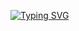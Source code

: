[![Typing SVG](https://readme-typing-svg.herokuapp.com?duration=500&color=00F775&multiline=true&height=190&lines=while+(alive);%7B;%20+eat();sleep();code();repeat();%7D)](https://git.io/typing-svg)
